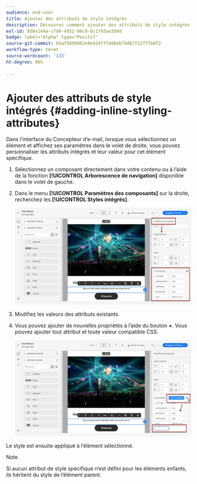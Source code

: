 ```yaml
---
audience: end-user
title: Ajouter des attributs de style intégrés
description: Découvrez comment ajouter des attributs de style intégrés.
exl-id: 856e144a-cfd4-4931-86c9-0c1793ae399d
badge: label="Alpha" type="Positif"
source-git-commit: b5af5099d62e0e424fffdd8eb74d67f12777b0f2
workflow-type: tm+mt
source-wordcount: '133'
ht-degree: 96%

---
```



# Ajouter des attributs de style intégrés {#adding-inline-styling-attributes}

Dans l’interface du Concepteur d’e-mail, lorsque vous sélectionnez un élément et affichez ses paramètres dans le volet de droite, vous pouvez personnaliser les attributs intégrés et leur valeur pour cet élément spécifique.

1. Sélectionnez un composant directement dans votre contenu ou à l’aide de la fonction **[!UICONTROL Arborescence de navigation]** disponible dans le volet de gauche.

1. Dans le menu **[!UICONTROL Paramètres des composants]** sur la droite, recherchez les **[!UICONTROL Styles intégrés]**.

   ![](assets/styles_1.png)

1. Modifiez les valeurs des attributs existants.

1. Vous pouvez ajouter de nouvelles propriétés à l’aide du bouton **+**. Vous pouvez ajouter tout attribut et toute valeur compatible CSS.

   ![](assets/styles_2.png)

Le style est ensuite appliqué à l’élément sélectionné.

>[!NOTE]
>
>Si aucun attribut de style spécifique n’est défini pour les éléments enfants, ils héritent du style de l’élément parent.

